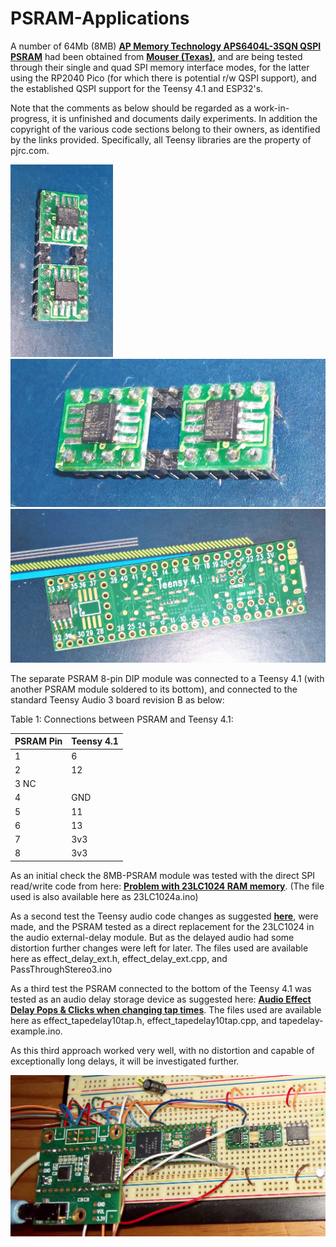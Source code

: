 # PSRAM-Applications
A number of 64Mb (8MB) [**AP Memory Technology APS6404L-3SQN QSPI PSRAM**](https://www.mouser.com/ProductDetail/AP-Memory/APS6404L-3SQN-SN?qs=IS%252B4QmGtzzqCot9%252BeIJwKw%3D%3D) had been obtained from [**Mouser (Texas)**](https://www.mouser.com/), and are being tested through their single and quad SPI memory interface modes, for the latter using the RP2040 Pico (for which there is potential r/w QSPI support), and the established QSPI support for the Teensy 4.1 and ESP32's. 

Note that the comments as below should be regarded as a work-in-progress, it is unfinished and documents daily experiments. In addition the copyright of the various code sections belong to their owners, as identified by the links provided. Specifically, all Teensy libraries are the property of pjrc.com.

<p align="left">
<img src="images/AP-psram7.jpg" width="164" />  
<img src="images/AP-psram8.jpg" width="650" /> 
<img src="images/Teensy41-psram1.jpg" width="817" />  
<br>
  
The separate PSRAM 8-pin DIP module was connected to a Teensy 4.1 (with another PSRAM module soldered to its bottom), and connected to the standard Teensy Audio 3 board revision B as below:
  
Table 1: Connections between PSRAM and Teensy 4.1: 

| PSRAM Pin   | Teensy 4.1 | 
|:------------|:-----------|
| 1           |	6          |
| 2           | 12         | 
| 3   NC      |	      	   | 
| 4           |	GND        | 
| 5           |	11         | 
| 6           | 13         |
| 7           | 3v3        | 
| 8           | 3v3        | 
  
As an initial check the 8MB-PSRAM module was tested with the direct SPI read/write code from here: [**Problem with 23LC1024 RAM memory**](https://forum.pjrc.com/threads/36563-Problem-with-23LC1024-RAM-memory). (The file used is also available here as 23LC1024a.ino)
  
As a second test the Teensy audio code changes as suggested [**here**](https://forum.pjrc.com/threads/29276-Limits-of-delay-effect-in-audio-library/page5), were made, and the PSRAM tested as a direct replacement for the 23LC1024 in the audio external-delay module. But as the delayed audio had some distortion further changes were left for later. The files used are available here as effect_delay_ext.h, effect_delay_ext.cpp, and PassThroughStereo3.ino
  
As a third test the PSRAM connected to the bottom of the Teensy 4.1 was tested as an audio delay storage device as suggested here: [**Audio Effect Delay Pops & Clicks when changing tap times**](https://forum.pjrc.com/threads/62739-Audio-Effect-Delay-Pops-amp-Clicks-when-changing-tap-times).  The files used are available here as effect_tapedelay10tap.h, effect_tapedelay10tap.cpp, and tapedelay-example.ino.
  
As this third approach worked very well, with no distortion and capable of exceptionally long delays, it will be investigated further.
  
<p align="left">
<img src="images/setup-teensy41-audio3.jpg" width="550" />  
<br>
  
